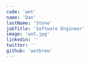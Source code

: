 ```yaml
---
code: 'wot'
name: 'Dan'
lastName: 'Stone'
jobTitle: 'Software Engineer'
image: 'wot.jpg'
linkedin: ''
twitter: ''
github: 'wotbrew'
---
```


